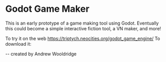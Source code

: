 # Godot Game Maker 

This is an early prototype of a game making tool using Godot.
Eventually this could become a simple interactive fiction tool, a VN maker, and more!

To try it on the web https://triptych.neocities.org/godot_game_engine/
To download it:

-- created by Andrew Wooldridge 
